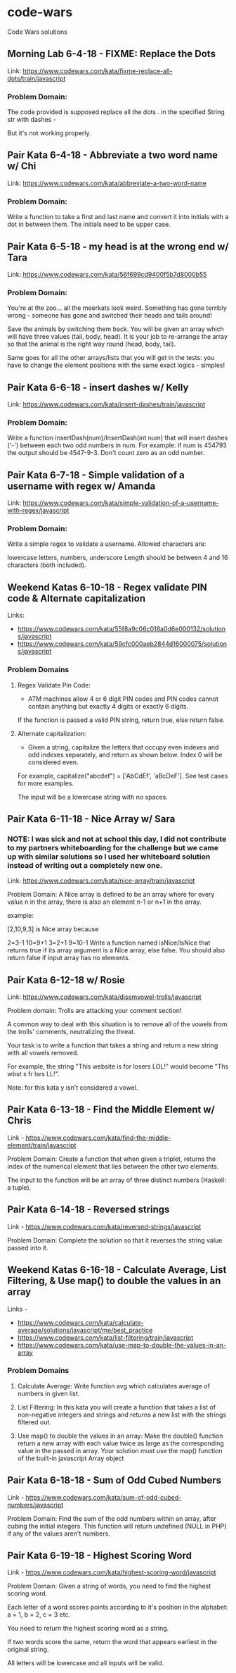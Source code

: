 # code-wars
Code Wars solutions

## Morning Lab 6-4-18 - FIXME: Replace the Dots

Link: https://www.codewars.com/kata/fixme-replace-all-dots/train/javascript

### Problem Domain: 

The code provided is supposed replace all the dots . in the specified String str with dashes -

But it's not working properly.

## Pair Kata 6-4-18 - Abbreviate a two word name w/ Chi

Link: https://www.codewars.com/kata/abbreviate-a-two-word-name

### Problem Domain: 

Write a function to take a first and last name and convert it into initials with a dot in between them. The initials need to be upper case.

## Pair Kata 6-5-18 - my head is at the wrong end w/ Tara

Link: https://www.codewars.com/kata/56f699cd9400f5b7d8000b55

### Problem Domain: 

You're at the zoo... all the meerkats look weird. Something has gone terribly wrong - someone has gone and switched their heads and tails around!

Save the animals by switching them back. You will be given an array which will have three values (tail, body, head). It is your job to re-arrange the array so that the animal is the right way round (head, body, tail).

Same goes for all the other arrays/lists that you will get in the tests: you have to change the element positions with the same exact logics - simples!

## Pair Kata 6-6-18 - insert dashes w/ Kelly

Link: https://www.codewars.com/kata/insert-dashes/train/javascript

### Problem Domain: 

Write a function insertDash(num)/InsertDash(int num) that will insert dashes ('-') between each two odd numbers in num. For example: if num is 454793 the output should be 4547-9-3. Don't count zero as an odd number.

## Pair Kata 6-7-18 - Simple validation of a username with regex w/ Amanda

Link: https://www.codewars.com/kata/simple-validation-of-a-username-with-regex/javascript

### Problem Domain: 
Write a simple regex to validate a username. Allowed characters are:

lowercase letters,
numbers,
underscore
Length should be between 4 and 16 characters (both included).

## Weekend Katas 6-10-18 - Regex validate PIN code & Alternate capitalization

Links:
 - https://www.codewars.com/kata/55f8a9c06c018a0d6e000132/solutions/javascript
 - https://www.codewars.com/kata/59cfc000aeb2844d16000075/solutions/javascript

### Problem Domains

 1. Regex Validate Pin Code: 
    - ATM machines allow 4 or 6 digit PIN codes and PIN codes cannot contain anything but exactly 4 digits or exactly 6 digits.

    If the function is passed a valid PIN string, return true, else return false.

2. Alternate capitalization:
    - Given a string, capitalize the letters that occupy even indexes and odd indexes separately, and return as shown below. Index 0 will be considered even.

    For example, capitalize("abcdef") = ['AbCdEf', 'aBcDeF']. See test cases for more examples.

    The input will be a lowercase string with no spaces.


## Pair Kata 6-11-18 - Nice Array w/ Sara

### NOTE: I was sick and not at school this day, I did not contribute to my partners whiteboarding for the challenge but we came up with similar solutions so I used her whiteboard solution instead of writing out a completely new one.

Link: https://www.codewars.com/kata/nice-array/train/javascript

Problem Domain: A Nice array is defined to be an array where for every value n in the array, there is also an element n-1 or n+1 in the array.

example:

[2,10,9,3] is Nice array because

2=3-1
10=9+1
3=2+1
9=10-1
Write a function named isNice/IsNice that returns true if its array argument is a Nice array, else false. You should also return false if input array has no elements.

## Pair Kata 6-12-18 w/ Rosie

Link: https://www.codewars.com/kata/disemvowel-trolls/javascript

Problem domain: Trolls are attacking your comment section!

A common way to deal with this situation is to remove all of the vowels from the trolls' comments, neutralizing the threat.

Your task is to write a function that takes a string and return a new string with all vowels removed.

For example, the string "This website is for losers LOL!" would become "Ths wbst s fr lsrs LL!".

Note: for this kata y isn't considered a vowel.

## Pair Kata 6-13-18 - Find the Middle Element w/ Chris

Link - https://www.codewars.com/kata/find-the-middle-element/train/javascript

Problem Domain: Create a function that when given a triplet, returns the index of the numerical element that lies between the other two elements.

The input to the function will be an array of three distinct numbers (Haskell: a tuple).

## Pair Kata 6-14-18 - Reversed strings

Link - https://www.codewars.com/kata/reversed-strings/javascript

Problem Domain: Complete the solution so that it reverses the string value passed into it.

## Weekend Katas 6-16-18 - Calculate Average, List Filtering, & Use map() to double the values in an array

Links - 
- https://www.codewars.com/kata/calculate-average/solutions/javascript/me/best_practice
- https://www.codewars.com/kata/list-filtering/train/javascript
- https://www.codewars.com/kata/use-map-to-double-the-values-in-an-array

### Problem Domains
1. Calculate Average: Write function avg which calculates average of numbers in given list.

2. List Filtering: In this kata you will create a function that takes a list of non-negative integers and strings and returns a new list with the strings filtered out.

3. Use map() to double the values in an array: Make the double() function return a new array with each value twice as large as the corresponding value in the passed in array. Your solution must use the map() function of the built-in javascript Array object

## Pair Kata 6-18-18 - Sum of Odd Cubed Numbers

Link - https://www.codewars.com/kata/sum-of-odd-cubed-numbers/javascript

Problem Domain: Find the sum of the odd numbers within an array, after cubing the initial integers. This function will return undefined (NULL in PHP) if any of the values aren't numbers.

## Pair Kata 6-19-18 - Highest Scoring Word

Link - https://www.codewars.com/kata/highest-scoring-word/javascript

Problem Domain: Given a string of words, you need to find the highest scoring word.

Each letter of a word scores points according to it's position in the alphabet: a = 1, b = 2, c = 3 etc.

You need to return the highest scoring word as a string.

If two words score the same, return the word that appears earliest in the original string.

All letters will be lowercase and all inputs will be valid.